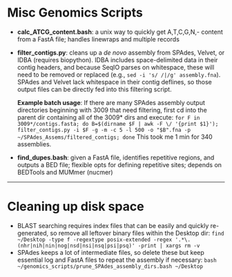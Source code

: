 # Misc Genomics Scripts
- **calc_ATCG_content.bash**: a unix way to quickly get A,T,C,G,N,- content from a FastA file; handles linewraps and multiple records

- **filter_contigs.py**: cleans up a _de novo_ assembly from SPAdes, Velvet, or IDBA (requires biopython). IDBA includes space-delimited data in their contig headers, and because SeqIO parses on whitespace, these will need to be removed or replaced (e.g., `sed -i 's/ /|/g' assembly.fna`). SPAdes and Velvet lack whitespace in their contig deflines, so those output files can be directly fed into this filtering script.

    **Example batch usage**:
    If there are many SPAdes assembly output directories beginning with 3009 that need filtering, first cd into the parent dir containing all of the 3009\* dirs and execute: `for F in 3009*/contigs.fasta; do B=$(dirname $F | awk -F \/ '{print $1}'); filter_contigs.py -i $F -g -m -c 5 -l 500 -o "$B".fna -p ~/SPAdes_Assems/filtered_contigs; done` This took me 1 min for 340 assemblies.

- **find_dupes.bash**: given a FastA file, identifies repetitive regions, and outputs a BED file; flexible opts for defining repetitive sites; depends on BEDTools and MUMmer (nucmer)

***

# Cleaning up disk space
- BLAST searching requires index files that can be easily and quickly re-generated, so remove all leftover binary files within the Desktop dir: `find ~/Desktop -type f -regextype posix-extended -regex '.*\.(nhr|nih|nin|nog|nsd|nsi|nsq|psi|psq)' -print | xargs rm -v`
- SPAdes keeps a lot of intermediate files, so delete these but keep essential log and FastA files to repeat the assembly if necessary: `bash ~/genomics_scripts/prune_SPAdes_assembly_dirs.bash ~/Desktop`
